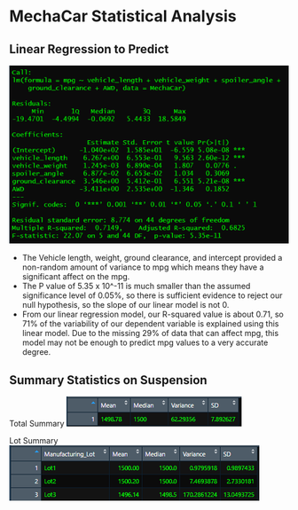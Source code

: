 # MechaCar Statistical Analysis
 
## Linear Regression to Predict
![MechaCar mpg lm](/Resources/MechaCar_lm_summary.PNG)
* The Vehicle length, weight, ground clearance, and intercept  provided a non-random amount of variance to mpg which means they have a significant affect on the mpg.
* The P value of 5.35 x 10^-11 is much smaller than the assumed significance level of 0.05%, so there is sufficient evidence to reject our null hypothesis, so the slope of our linear model is not 0.
* From our linear regression model, our R-squared value is about 0.71, so 71% of the variability of our dependent variable is explained using this linear model. Due  to the missing 29% of data that can affect mpg, this model may not be enough to predict mpg values to a very accurate degree.

## Summary Statistics on Suspension

Total Summary
![Suspension Coil Total Summary](/Resources/Suspension_Coil_Tot_Summary.PNG)

Lot Summary
![Suspension Coil Lot Summary](/Resources/Suspension_Coil_Lot_Summary.PNG)